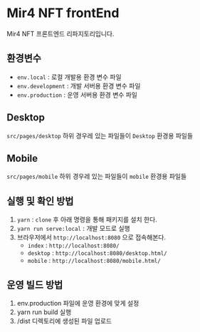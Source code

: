 # Mir4 NFT frontEnd 
Mir4 NFT 프론트엔드 리파지토리입니다.

## 환경변수

- `env.local` : 로컬 개발용 환경 변수 파일
- `env.development` : 개발 서버용 환경 변수 파일
- `env.production` : 운영 서버용 환경 변수 파일

## Desktop

`src/pages/desktop` 하위 경우레 있는 파일들이 `Desktop` 환경용 파일들

## Mobile

`src/pages/mobile` 하위 경우레 있는 파일들이 `mobile` 환경용 파일들


## 실행 및 확인 방법

1. `yarn` : `clone` 후 아래 명령을 통해 패키지를 설치 한다.
2. `yarn run serve:local` : 개발 모드로 실행
3. 브라우저에서 `http://localhost:8080` 으로 접속해본다.
   - `index` : `http://localhost:8080/`
   - `desktop` : `http://localhost:8080/desktop.html/`
   - `mobile` : `http://localhost:8080/mobile.html/`


## 운영 빌드 방법 

1. env.production 파일에 운영 환경에 맞게 설정
2. yarn run build 실행
3. /dist 디렉토리에 생성된 파일 업로드